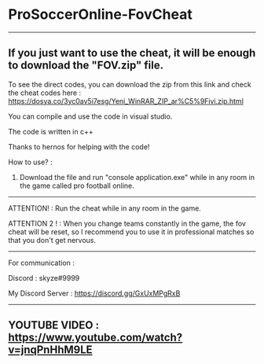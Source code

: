 # ProSoccerOnline-FovCheat

--------------------------------------------------------------
If you just want to use the cheat, it will be enough to download the "FOV.zip" file.
--------------------------------------------------------------


To see the direct codes, you can download the zip from this link and check the cheat codes here : https://dosya.co/3yc0av5i7esg/Yeni_WinRAR_ZIP_ar%C5%9Fivi.zip.html

You can compile and use the code in visual studio.

The code is written in c++

Thanks to hernos for helping with the code!

How to use? :

1. Download the file and run "console application.exe" while in any room in the game called pro football online.

--------------------------------------------------------------

ATTENTION! : Run the cheat while in any room in the game.

ATTENTION 2 ! : When you change teams constantly in the game, the fov cheat will be reset, so I recommend you to use it in professional matches so that you don't get nervous.

--------------------------------------------------------------

For communication :

Discord : skyze#9999

My Discord Server : https://discord.gg/GxUxMPgRxB



--------------------------------------------------------------
YOUTUBE VIDEO : https://www.youtube.com/watch?v=jnqPnHhM9LE
--------------------------------------------------------------
